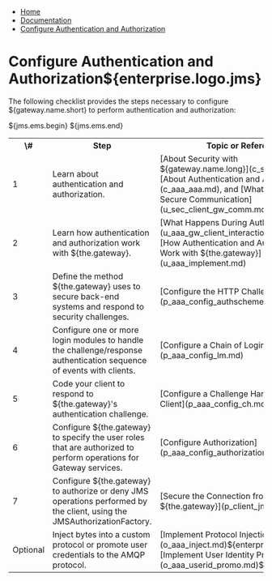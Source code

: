 -   [Home](../../index.md)
-   [Documentation](../index.md)
-   [Configure Authentication and Authorization](../index.md#security)

<a name="authentication"></a>Configure Authentication and Authorization${enterprise.logo.jms}
=============================================================================================

The following checklist provides the steps necessary to configure ${gateway.name.short} to perform authentication and authorization:

<table class="checklist">
<tr>
<th scope="col">
\#
</th>
<th scope="col">
Step
</th>
<th scope="col">
Topic or Reference
</th>
</tr>
<tr>
<td>
1
</td>
<td>
Learn about authentication and authorization.
</td>
<td>
[About Security with ${gateway.name.long}](c_sec_security.md), [About Authentication and Authorization](c_aaa_aaa.md), and [What's Involved in Secure Communication](u_sec_client_gw_comm.md)
</td>
</tr>
<tr>
<td>
2
</td>
<td>
Learn how authentication and authorization work with ${the.gateway}.
</td>
<td>
[What Happens During Authentication](u_aaa_gw_client_interactions.md) and [How Authentication and Authorization Work with ${the.gateway}](u_aaa_implement.md)
</td>
</tr>
<tr>
<td>
3
</td>
<td>
Define the method ${the.gateway} uses to secure back-end systems and respond to security challenges.
</td>
<td>
[Configure the HTTP Challenge Scheme](p_aaa_config_authscheme.md)
</td>
</tr>
<tr>
<td>
4
</td>
<td>
Configure one or more login modules to handle the challenge/response authentication sequence of events with clients.
</td>
<td>
[Configure a Chain of Login Modules](p_aaa_config_lm.md)
</td>
</tr>
<tr>
<td>
5
</td>
<td>
Code your client to respond to ${the.gateway}'s authentication challenge.
</td>
<td>
[Configure a Challenge Handler on the Client](p_aaa_config_ch.md)
</td>
</tr>
<tr>
<td>
6
</td>
<td>
Configure ${the.gateway} to specify the user roles that are authorized to perform operations for Gateway services.
</td>
<td>
[Configure Authorization](p_aaa_config_authorization.md)
</td>
</tr>
${jms.ems.begin}
<tr>
<td>
7
</td>
<td>
Configure ${the.gateway} to authorize or deny JMS operations performed by the client, using the JMSAuthorizationFactory.
</td>
<td>
[Secure the Connection from Each Client to ${the.gateway}](p_client_jms_secure.md)
</td>
</tr>
${jms.ems.end}
<tr>
<td>
Optional
</td>
<td>
Inject bytes into a custom protocol or promote user credentials to the AMQP protocol.
</td>
<td>
[Implement Protocol Injection](o_aaa_inject.md)${enterprise.logo}
 [Implement User Identity Promotion](o_aaa_userid_promo.md)${enterprise.logo}
</td>
</table>



